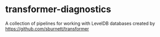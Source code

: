 transformer-diagnostics
=======================

A collection of pipelines for working with LevelDB databases created by
https://github.com/sburnett/transformer
